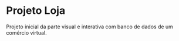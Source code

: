 ﻿# Projeto Loja

 Projeto inicial da parte visual e interativa com banco de dados de um comércio virtual.

